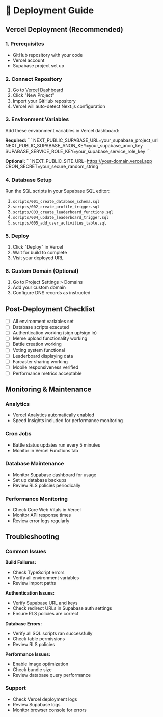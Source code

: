 # 🚀 Deployment Guide

## Vercel Deployment (Recommended)

### 1. Prerequisites
- GitHub repository with your code
- Vercel account
- Supabase project set up

### 2. Connect Repository
1. Go to [Vercel Dashboard](https://vercel.com/dashboard)
2. Click "New Project"
3. Import your GitHub repository
4. Vercel will auto-detect Next.js configuration

### 3. Environment Variables
Add these environment variables in Vercel dashboard:

**Required:**
\`\`\`
NEXT_PUBLIC_SUPABASE_URL=your_supabase_project_url
NEXT_PUBLIC_SUPABASE_ANON_KEY=your_supabase_anon_key
SUPABASE_SERVICE_ROLE_KEY=your_supabase_service_role_key
\`\`\`

**Optional:**
\`\`\`
NEXT_PUBLIC_SITE_URL=https://your-domain.vercel.app
CRON_SECRET=your_secure_random_string
\`\`\`

### 4. Database Setup
Run the SQL scripts in your Supabase SQL editor:
1. `scripts/001_create_database_schema.sql`
2. `scripts/002_create_profile_trigger.sql`
3. `scripts/003_create_leaderboard_functions.sql`
4. `scripts/004_update_leaderboard_trigger.sql`
5. `scripts/005_add_user_activities_table.sql`

### 5. Deploy
1. Click "Deploy" in Vercel
2. Wait for build to complete
3. Visit your deployed URL

### 6. Custom Domain (Optional)
1. Go to Project Settings > Domains
2. Add your custom domain
3. Configure DNS records as instructed

## Post-Deployment Checklist

- [ ] All environment variables set
- [ ] Database scripts executed
- [ ] Authentication working (sign up/sign in)
- [ ] Meme upload functionality working
- [ ] Battle creation working
- [ ] Voting system functional
- [ ] Leaderboard displaying data
- [ ] Farcaster sharing working
- [ ] Mobile responsiveness verified
- [ ] Performance metrics acceptable

## Monitoring & Maintenance

### Analytics
- Vercel Analytics automatically enabled
- Speed Insights included for performance monitoring

### Cron Jobs
- Battle status updates run every 5 minutes
- Monitor in Vercel Functions tab

### Database Maintenance
- Monitor Supabase dashboard for usage
- Set up database backups
- Review RLS policies periodically

### Performance Monitoring
- Check Core Web Vitals in Vercel
- Monitor API response times
- Review error logs regularly

## Troubleshooting

### Common Issues

**Build Failures:**
- Check TypeScript errors
- Verify all environment variables
- Review import paths

**Authentication Issues:**
- Verify Supabase URL and keys
- Check redirect URLs in Supabase auth settings
- Ensure RLS policies are correct

**Database Errors:**
- Verify all SQL scripts ran successfully
- Check table permissions
- Review RLS policies

**Performance Issues:**
- Enable image optimization
- Check bundle size
- Review database query performance

### Support
- Check Vercel deployment logs
- Review Supabase logs
- Monitor browser console for errors
